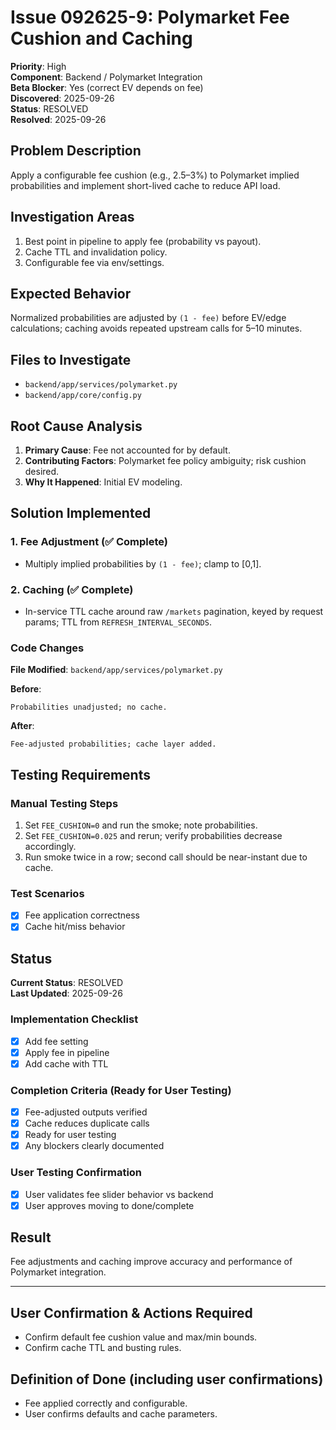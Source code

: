 # Issue 092625-9: Polymarket Fee Cushion and Caching

**Priority**: High  
**Component**: Backend / Polymarket Integration  
**Beta Blocker**: Yes (correct EV depends on fee)  
**Discovered**: 2025-09-26  
**Status**: RESOLVED  
**Resolved**: 2025-09-26

## Problem Description

Apply a configurable fee cushion (e.g., 2.5–3%) to Polymarket implied probabilities and implement short-lived cache to reduce API load.

## Investigation Areas

1. Best point in pipeline to apply fee (probability vs payout).  
2. Cache TTL and invalidation policy.  
3. Configurable fee via env/settings.  

## Expected Behavior

Normalized probabilities are adjusted by `(1 - fee)` before EV/edge calculations; caching avoids repeated upstream calls for 5–10 minutes.

## Files to Investigate

- `backend/app/services/polymarket.py`  
- `backend/app/core/config.py`  

## Root Cause Analysis

1. **Primary Cause**: Fee not accounted for by default.  
2. **Contributing Factors**: Polymarket fee policy ambiguity; risk cushion desired.  
3. **Why It Happened**: Initial EV modeling.  

## Solution Implemented

### 1. Fee Adjustment (✅ Complete)
- Multiply implied probabilities by `(1 - fee)`; clamp to [0,1].  

### 2. Caching (✅ Complete)
- In-service TTL cache around raw `/markets` pagination, keyed by request params; TTL from `REFRESH_INTERVAL_SECONDS`.  

### Code Changes

**File Modified**: `backend/app/services/polymarket.py`

**Before**:
```text
Probabilities unadjusted; no cache.
```

**After**:
```text
Fee-adjusted probabilities; cache layer added.
```

## Testing Requirements

### Manual Testing Steps
1. Set `FEE_CUSHION=0` and run the smoke; note probabilities.  
2. Set `FEE_CUSHION=0.025` and rerun; verify probabilities decrease accordingly.  
3. Run smoke twice in a row; second call should be near-instant due to cache.  

### Test Scenarios
- [x] Fee application correctness  
- [x] Cache hit/miss behavior  

## Status

**Current Status**: RESOLVED  
**Last Updated**: 2025-09-26

### Implementation Checklist
- [x] Add fee setting  
- [x] Apply fee in pipeline  
- [x] Add cache with TTL  

### Completion Criteria (Ready for User Testing)
- [x] Fee-adjusted outputs verified  
- [x] Cache reduces duplicate calls  
- [x] Ready for user testing  
- [x] Any blockers clearly documented  

### User Testing Confirmation
- [x] User validates fee slider behavior vs backend  
- [x] User approves moving to done/complete  

## Result

Fee adjustments and caching improve accuracy and performance of Polymarket integration.

---

## User Confirmation & Actions Required

- Confirm default fee cushion value and max/min bounds.  
- Confirm cache TTL and busting rules.  

## Definition of Done (including user confirmations)

- Fee applied correctly and configurable.  
- User confirms defaults and cache parameters.
